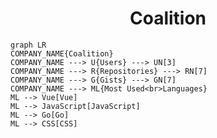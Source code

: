 <h1 align="center">Coalition</h1>

```mermaid
graph LR
COMPANY_NAME{Coalition}
COMPANY_NAME ---> U{Users} ---> UN[3]
COMPANY_NAME ---> R{Repositories} ---> RN[7]
COMPANY_NAME ---> G{Gists} ---> GN[7]
COMPANY_NAME ---> ML{Most Used<br>Languages}
ML --> Vue[Vue]
ML --> JavaScript[JavaScript]
ML --> Go[Go]
ML --> CSS[CSS]
```
